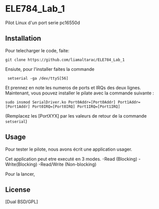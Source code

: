 # ELE784_Lab_1

Pilot Linux d'un port serie pc16550d
## Installation

Pour telecharger le code, faite:

```
git clone https://github.com/liamaltarac/ELE784_Lab_1
```
Ensiute, pour l'installer faites la commande


```
 setserial -ga /dev/ttyS[56]
```
Et prennez en note les numeros de ports et IRQs des deux lignes.
Maintenant, vous pouvez installer le pilate avec la commande suivante :

```
sudo insmod SerialDriver.ko Port0Addr=[Port0Addr] Port1Addr=[Port1Addr] Port0IRQ=[Port0IRQ] Port1IRQ=[Port1IRQ]
```
(Remplacez les [PortXYX] par les valeurs de retour de la commande ```setserial```)

## Usage
Pour tester le pilote, nous avons écrit une application usager. 

Cet application peut etre executé en 3 modes.
-Read (Blocking)
-Write(Blocking)
-Read/Write (Non-blocking)

Pour la lancer, 


## License
[Dual BSD/GPL]
